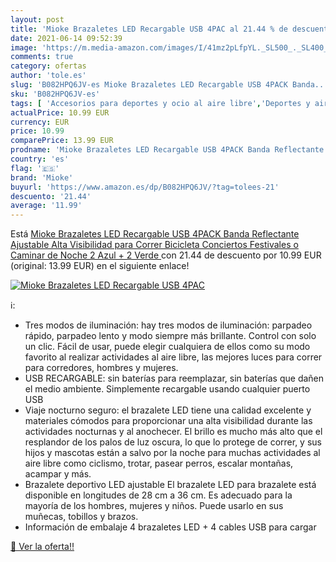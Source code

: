 ```yaml
---
layout: post
title: 'Mioke Brazaletes LED Recargable USB 4PAC al 21.44 % de descuento'
date: 2021-06-14 09:52:39
image: 'https://m.media-amazon.com/images/I/41mz2pLfpYL._SL500_._SL400_.jpg'
comments: true
category: ofertas
author: 'tole.es'
slug: 'B082HPQ6JV-es Mioke Brazaletes LED Recargable USB 4PACK Banda...'
sku: 'B082HPQ6JV-es'
tags: [ 'Accesorios para deportes y ocio al aire libre','Deportes y aire libre','Reflectores de running','bicicleta','mioke', ]
actualPrice: 10.99 EUR
currency: EUR
price: 10.99
comparePrice: 13.99 EUR
prodname: 'Mioke Brazaletes LED Recargable USB 4PACK Banda Reflectante Ajustable Alta Visibilidad para Correr  Bicicleta  Conciertos  Festivales o Caminar de Noche  2 Azul + 2 Verde '
country: 'es'
flag: '🇪🇸'
brand: 'Mioke'
buyurl: 'https://www.amazon.es/dp/B082HPQ6JV/?tag=tolees-21'
descuento: '21.44'
average: '11.99'
---
```


Está [Mioke Brazaletes LED Recargable USB 4PACK Banda Reflectante Ajustable Alta Visibilidad para Correr  Bicicleta  Conciertos  Festivales o Caminar de Noche  2 Azul + 2 Verde ](https://www.amazon.es/dp/B082HPQ6JV/?tag=tolees-21) con 21.44 de descuento por 10.99 EUR (original: 13.99 EUR) en el siguiente enlace!

[![Mioke Brazaletes LED Recargable USB 4PAC](https://m.media-amazon.com/images/I/41mz2pLfpYL._SL500_._SL400_.jpg)](https://www.amazon.es/dp/B082HPQ6JV/?tag=tolees-21)

ℹ️:

- Tres modos de iluminación: hay tres modos de iluminación: parpadeo rápido, parpadeo lento y modo siempre más brillante. Control con solo un clic. Fácil de usar, puede elegir cualquiera de ellos como su modo favorito al realizar actividades al aire libre, las mejores luces para correr para corredores, hombres y mujeres.
- USB RECARGABLE: sin baterías para reemplazar, sin baterías que dañen el medio ambiente. Simplemente recargable usando cualquier puerto USB
- Viaje nocturno seguro: el brazalete LED tiene una calidad excelente y materiales cómodos para proporcionar una alta visibilidad durante las actividades nocturnas y al anochecer. El brillo es mucho más alto que el resplandor de los palos de luz oscura, lo que lo protege de correr, y sus hijos y mascotas están a salvo por la noche para muchas actividades al aire libre como ciclismo, trotar, pasear perros, escalar montañas, acampar y más.
- Brazalete deportivo LED ajustable El brazalete LED para brazalete está disponible en longitudes de 28 cm a 36 cm. Es adecuado para la mayoría de los hombres, mujeres y niños. Puede usarlo en sus muñecas, tobillos y brazos.
- Información de embalaje 4 brazaletes LED + 4 cables USB para cargar

[🛒 Ver la oferta!!](https://www.amazon.es/dp/B082HPQ6JV/?tag=tolees-21)
